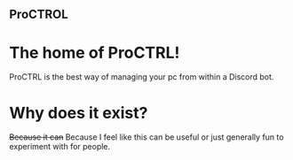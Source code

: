 ## ProCTROL
# The home of ProCTRL!
ProCTRL is the best way of managing your pc from within a Discord bot.
# Why does it exist?
~~Because it can~~ Because I feel like this can be useful or just generally fun to experiment with for people.
